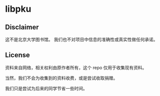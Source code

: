 # libpku

## Disclaimer

这不是北京大学图书馆。
我们也不对项目中信息的准确性或真实性做任何承诺。


## License

资料来自网络，相关权利由原作者所有，这个 repo 仅用于收集现有资料。

当然，我们不会为收集到的资料收费，或是尝试收取捐赠。

我们只是尝试为后来的同学节省一些时间。
